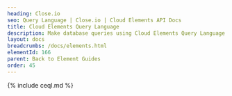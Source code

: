 ```yaml
---
heading: Close.io
seo: Query Language | Close.io | Cloud Elements API Docs
title: Cloud Elements Query Language
description: Make database queries using Cloud Elements Query Language.
layout: docs
breadcrumbs: /docs/elements.html
elementId: 166
parent: Back to Element Guides
order: 45
---
```


{% include ceql.md %}
